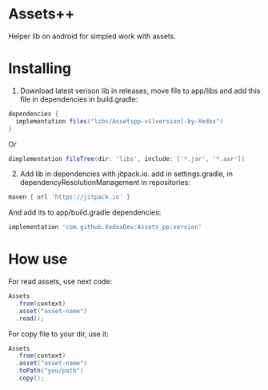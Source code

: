 # Assets++
Helper lib on android for simpled work with assets.

# Installing
1. Download latest verison lib in releases, move file to app/libs and add this file in dependencies in build.gradle:
```gradle
dependencies {
  implementation files("libs/Assetspp-v$[version]-by-Xedox")
}
```
Or
```gradle
dimplementation fileTree(dir: 'libs', include: ['*.jar', '*.aar']) 
```
2. Add lib in dependencies with jitpack.io. add in settings.gradle, in dependencyResolutionManagement in repositories:
```gradle
maven { url 'https://jitpack.io' }
```
And add its to app/build.gradle dependencies:
```gradle
implementation 'com.github.XedoxDev:Assets_pp:version'
```
# How use
For read assets, use next code:
```java
Assets
  .from(context)
  .asset("asset-name")
  .read();
```
For copy file to your dir, use it:
```java
Assets
  .from(context)
  .asset("asset-name")
  .toPath("you/path")
  .copy();
```

